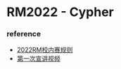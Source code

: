 # RM2022 - Cypher


### reference
* [2022RM校内赛规则](./2022RM校内赛规则V1.1)
* [第一次宣讲视频](https://www.bilibili.com/video/BV1JL411s76t?spm_id_from=333.999.0.0)

